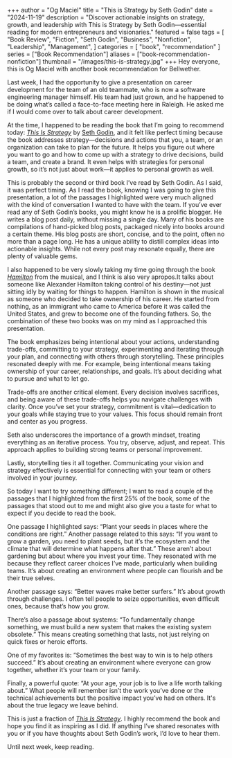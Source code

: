 +++
author = "Og Maciel"
title = "This is Strategy by Seth Godin"
date = "2024-11-19"
description = "Discover actionable insights on strategy, growth, and leadership with This is Strategy by Seth Godin—essential reading for modern entrepreneurs and visionaries."
featured = false
tags = [
    "Book Review",
    "Fiction",
    "Seth Godin",
    "Business",
    "Nonfiction",
    "Leadership",
    "Management",
]
categories = [
    "book",
    "recommendation"
]
series = ["Book Recommendation"]
aliases = ["book-recommendation-nonfiction"]
thumbnail = "/images/this-is-strategy.jpg"
+++
Hey everyone, this is Og Maciel with another book recommendation for Bellwether.

Last week, I had the opportunity to give a presentation on career development for the team of an old teammate, who is now a software engineering manager himself. His team had just grown, and he happened to be doing what’s called a face-to-face meeting here in Raleigh. He asked me if I would come over to talk about career development.

At the time, I happened to be reading the book that I’m going to recommend today: [*This Is Strategy*](https://www.goodreads.com/book/show/216511316-this-is-strategy) by [Seth Godin](https://www.goodreads.com/author/show/1791.Seth_Godin), and it felt like perfect timing because the book addresses strategy—decisions and actions that you, a team, or an organization can take to plan for the future. It helps you figure out where you want to go and how to come up with a strategy to drive decisions, build a team, and create a brand. It even helps with strategies for personal growth, so it’s not just about work—it applies to personal growth as well.

This is probably the second or third book I’ve read by Seth Godin. As I said, it was perfect timing. As I read the book, knowing I was going to give this presentation, a lot of the passages I highlighted were very much aligned with the kind of conversation I wanted to have with the team. If you’ve ever read any of Seth Godin’s books, you might know he is a prolific blogger. He writes a blog post daily, without missing a single day. Many of his books are compilations of hand-picked blog posts, packaged nicely into books around a certain theme. His blog posts are short, concise, and to the point, often no more than a page long. He has a unique ability to distill complex ideas into actionable insights. While not every post may resonate equally, there are plenty of valuable gems.

I also happened to be very slowly taking my time going through the book [*Hamilton*](https://bellwetherweekly.substack.com/p/book-recommendation-for-november-05-2024) from the musical, and I think is also very apropos.It talks about someone like Alexander Hamilton taking control of his destiny—not just sitting idly by waiting for things to happen. Hamilton is shown in the musical as someone who decided to take ownership of his career. He started from nothing, as an immigrant who came to America before it was called the United States, and grew to become one of the founding fathers. So, the combination of these two books was on my mind as I approached this presentation.

The book emphasizes being intentional about your actions, understanding trade-offs, committing to your strategy, experimenting and iterating through your plan, and connecting with others through storytelling. These principles resonated deeply with me. For example, being intentional means taking ownership of your career, relationships, and goals. It’s about deciding what to pursue and what to let go.

Trade-offs are another critical element. Every decision involves sacrifices, and being aware of these trade-offs helps you navigate challenges with clarity. Once you’ve set your strategy, commitment is vital—dedication to your goals while staying true to your values. This focus should remain front and center as you progress.

Seth also underscores the importance of a growth mindset, treating everything as an iterative process. You try, observe, adjust, and repeat. This approach applies to building strong teams or personal improvement.

Lastly, storytelling ties it all together. Communicating your vision and strategy effectively is essential for connecting with your team or others involved in your journey.

So today I want to try something different; I want to read a couple of the passages that I highlighted from the first 25% of the book, some of the passages that stood out to me and might also give you a taste for what to expect if you decide to read the book.

One passage I highlighted says: “Plant your seeds in places where the conditions are right.” Another passage related to this says: “If you want to grow a garden, you need to plant seeds, but it’s the ecosystem and the climate that will determine what happens after that.” These aren’t about gardening but about where you invest your time. They resonated with me because they reflect career choices I’ve made, particularly when building teams. It’s about creating an environment where people can flourish and be their true selves.

Another passage says: “Better waves make better surfers.” It’s about growth through challenges. I often tell people to seize opportunities, even difficult ones, because that’s how you grow.

There’s also a passage about systems: “To fundamentally change something, we must build a new system that makes the existing system obsolete.” This means creating something that lasts, not just relying on quick fixes or heroic efforts.

One of my favorites is: “Sometimes the best way to win is to help others succeed.” It’s about creating an environment where everyone can grow together, whether it’s your team or your family.

Finally, a powerful quote: “At your age, your job is to live a life worth talking about.” What people will remember isn’t the work you’ve done or the technical achievements but the positive impact you’ve had on others. It's about the true legacy we leave behind.

This is just a fraction of [*This Is Strategy*](https://www.goodreads.com/book/show/216511316-this-is-strategy). I highly recommend the book and hope you find it as inspiring as I did. If anything I’ve shared resonates with you or if you have thoughts about Seth Godin’s work, I’d love to hear them.

Until next week, keep reading.
